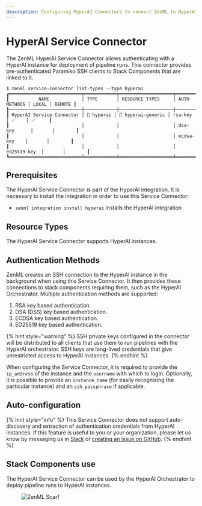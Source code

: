 ```yaml
---
description: Configuring HyperAI Connectors to connect ZenML to HyperAI instances.
---
```


# HyperAI Service Connector

The ZenML HyperAI Service Connector allows authenticating with a HyperAI instance for deployment of pipeline runs. This connector provides pre-authenticated Paramiko SSH clients to Stack Components that are linked to it.

```
$ zenml service-connector list-types --type hyperai
┏━━━━━━━━━━━━━━━━━━━━━━━━━━━┯━━━━━━━━━━━━┯━━━━━━━━━━━━━━━━━━━━┯━━━━━━━━━━━━━━┯━━━━━━━┯━━━━━━━━┓
┃           NAME            │ TYPE       │ RESOURCE TYPES     │ AUTH METHODS │ LOCAL │ REMOTE ┃
┠───────────────────────────┼────────────┼────────────────────┼──────────────┼───────┼────────┨
┃ HyperAI Service Connector │ 🤖 hyperai │ 🤖 hyperai-generic │ rsa-key      │ ✅    │ ✅     ┃
┃                           │            │                    │ dsa-key      │       │        ┃
┃                           │            │                    │ ecdsa-key    │       │        ┃
┃                           │            │                    │ ed25519-key  │       │        ┃
┗━━━━━━━━━━━━━━━━━━━━━━━━━━━┷━━━━━━━━━━━━┷━━━━━━━━━━━━━━━━━━━━┷━━━━━━━━━━━━━━┷━━━━━━━┷━━━━━━━━┛
```

## Prerequisites
The HyperAI Service Connector is part of the HyperAI integration. It is necessary to install the integration in order to use this Service Connector:

* `zenml integration install hyperai` installs the HyperAI integration

## Resource Types
The HyperAI Service Connector supports HyperAI instances.

## Authentication Methods
ZenML creates an SSH connection to the HyperAI instance in the background when using this Service Connector. It then provides these connections to stack components requiring them, such as the HyperAI Orchestrator. Multiple authentication methods are supported:

1. RSA key based authentication.
2. DSA (DSS) key based authentication.
3. ECDSA key based authentication.
4. ED25519 key based authentication.

{% hint style="warning" %}
SSH private keys configured in the connector will be distributed to all clients that use them to run pipelines with the HyperAI orchestrator. SSH keys are long-lived credentials that give unrestricted access to HyperAI instances.
{% endhint %}

When configuring the Service Connector, it is required to provide the `ip_address` of the instance and the `username` with which to login. Optionally, it is possible to provide an `instance_name` (for easily recognizing the particular instance) and an `ssh_passphrase` if applicable.

## Auto-configuration

{% hint style="info" %}
This Service Connector does not support auto-discovery and extraction of authentication credentials from HyperAI instances. If this feature is useful to you or your organization, please let us know by messaging us in [Slack](https://zenml.io/slack-invite) or [creating an issue on GitHub](https://github.com/zenml-io/zenml/issues).
{% endhint %}

## Stack Components use

The HyperAI Service Connector can be used by the HyperAI Orchestrator to deploy pipeline runs to HyperAI instances.

<!-- For scarf -->
<figure><img alt="ZenML Scarf" referrerpolicy="no-referrer-when-downgrade" src="https://static.scarf.sh/a.png?x-pxid=f0b4f458-0a54-4fcd-aa95-d5ee424815bc" /></figure>
